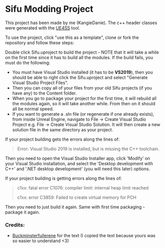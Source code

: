 # Sifu Modding Project

This project has been made by me (KangieDanie). The c++ header classes were generated with the [UE4SS](https://github.com/UE4SS-RE/RE-UE4SS) tool.

To use the project, click "use this as a template", clone or fork the repository and follow these steps:

Double click Sifu.uproject to build the project - NOTE that it will take a while on the first time since it has to build all the modules. If the build fails, you must do the following:
- You must have Visual Studio installed (it has to be **VS2019**), then you should be able to right click the Sifu.uproject and select "Generate Visual Studio Project Files".
- Then you can copy all of your files from your old Sifu projects (if you have any) to the Content folder.
- When you go to package your project for the first time, it will rebuild all the modules again, so it will take another while. From then on it should all be normal speed.
- If you want to generate a .sln file (or regenerate if one already exists), from inside Unreal Engine, navigate to File -> Create Visual Studio Project e.g. File -> Create Visual Studio Solution. It will then create a new solution file in the same directory as your project.

If your project building gets the errors along the lines of:

> Error: Visual Studio 2019 is installed, but is missing the C++ toolchain.

Then you need to open the Visual Studio Installer app, click 'Modify' on your Visual Studio installation, and select the 'Desktop development with C++' and '.NET desktop development' (you will need this later) options.

If your project building is getting errors along the lines of:

> c1xx: fatal error C1076: compiler limit: internal heap limit reached
> 
> c1xx: error C3859: Failed to create virtual memory for PCH

Then you need to just build it again. Same with first time packaging - package it again.

### Credits: 
- [Buckminsterfullerene]("https://github.com/Buckminsterfullerene02") for the text (I copied the text because yours was so easier to understand <3)

